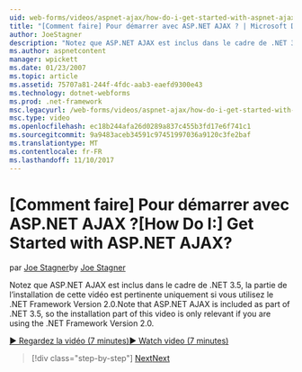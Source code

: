 ```yaml
---
uid: web-forms/videos/aspnet-ajax/how-do-i-get-started-with-aspnet-ajax
title: "[Comment faire] Pour démarrer avec ASP.NET AJAX ? | Microsoft Docs"
author: JoeStagner
description: "Notez que ASP.NET AJAX est inclus dans le cadre de .NET 3.5, la partie de l’installation de cette vidéo est pertinente uniquement si vous utilisez .NET Framework Version 2..."
ms.author: aspnetcontent
manager: wpickett
ms.date: 01/23/2007
ms.topic: article
ms.assetid: 75707a81-244f-4fdc-aab3-eaefd9300e43
ms.technology: dotnet-webforms
ms.prod: .net-framework
msc.legacyurl: /web-forms/videos/aspnet-ajax/how-do-i-get-started-with-aspnet-ajax
msc.type: video
ms.openlocfilehash: ec18b244afa26d0289a837c455b3fd17e6f741c1
ms.sourcegitcommit: 9a9483aceb34591c97451997036a9120c3fe2baf
ms.translationtype: MT
ms.contentlocale: fr-FR
ms.lasthandoff: 11/10/2017
---
```

<a name="how-do-i-get-started-with-aspnet-ajax"></a><span data-ttu-id="f03f1-104">[Comment faire] Pour démarrer avec ASP.NET AJAX ?</span><span class="sxs-lookup"><span data-stu-id="f03f1-104">[How Do I:] Get Started with ASP.NET AJAX?</span></span>
====================
<span data-ttu-id="f03f1-105">par [Joe Stagner](https://github.com/JoeStagner)</span><span class="sxs-lookup"><span data-stu-id="f03f1-105">by [Joe Stagner](https://github.com/JoeStagner)</span></span>

<span data-ttu-id="f03f1-106">Notez que ASP.NET AJAX est inclus dans le cadre de .NET 3.5, la partie de l’installation de cette vidéo est pertinente uniquement si vous utilisez le .NET Framework Version 2.0.</span><span class="sxs-lookup"><span data-stu-id="f03f1-106">Note that ASP.NET AJAX is included as part of .NET 3.5, so the installation part of this video is only relevant if you are using the .NET Framework Version 2.0.</span></span>

[<span data-ttu-id="f03f1-107">&#9654; Regardez la vidéo (7 minutes)</span><span class="sxs-lookup"><span data-stu-id="f03f1-107">&#9654; Watch video (7 minutes)</span></span>](https://channel9.msdn.com/Blogs/ASP-NET-Site-Videos/how-do-i-get-started-with-aspnet-ajax)

>[!div class="step-by-step"]
[<span data-ttu-id="f03f1-108">Next</span><span class="sxs-lookup"><span data-stu-id="f03f1-108">Next</span></span>](how-do-i-implement-dynamic-partial-page-updates-with-aspnet-ajax.md)
